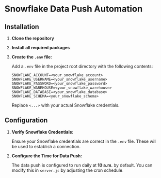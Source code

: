 # Snowflake Data Push Automation

## Installation

1. **Clone the repository**

2. **Install all required packages**

3. **Create the `.env` file:**

   Add a `.env` file in the project root directory with the following contents:

   ```plaintext
   SNOWFLAKE_ACCOUNT=<your_snowflake_account>
   SNOWFLAKE_USERNAME=<your_snowflake_username>
   SNOWFLAKE_PASSWORD=<your_snowflake_password>
   SNOWFLAKE_WAREHOUSE=<your_snowflake_warehouse>
   SNOWFLAKE_DATABASE=<your_snowflake_database>
   SNOWFLAKE_SCHEMA=<your_snowflake_schema>
   ```

   Replace `<...>` with your actual Snowflake credentials.

## Configuration

1. **Verify Snowflake Credentials:**

   Ensure your Snowflake credentials are correct in the `.env` file. These will be used to establish a connection.

2. **Configure the Time for Data Push:**

   The data push is configured to run daily at **10 a.m.** by default. You can modify this in `server.js` by adjusting the cron schedule.
